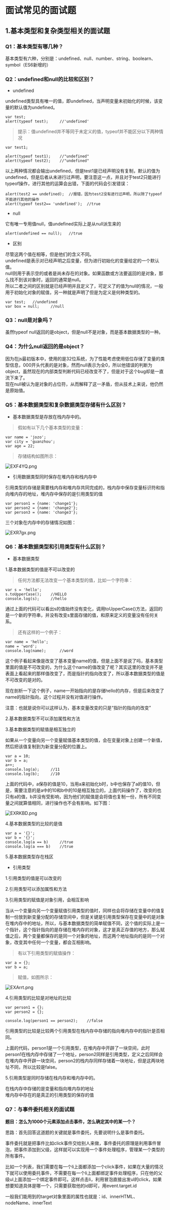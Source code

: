 # 面试常见的面试题
## 1.基本类型和复杂类型相关的面试题

### Q1：基本类型有哪几种？
基本类型有六种，分别是：undefined、null、number、string、boolearn、symbol（ES6新增的）

### Q2：undefined和null的比较和区别？
- undefined  

undefined类型具有唯一的值，即undefined，当声明变量未初始化的时候，该变量的默认值为undefined。 

```
var test;
alert(typeof test);     //'undefined'
```

> 提示：值undefined并不等同于未定义的值，typeof并不能区分以下两种情况  

```
var test1;

alert(typeof test1);    //"undefined"
alert(typeof test2);    //"undefined"
```

以上两种情况都会输出undefined，但是test1是已经声明没有复制，默认的值为undefined，但是后者从未进行过声明，要注意这一点，并且对于test2只能进行typeof操作，进行其他的运算会出错，下面的代码会引发错误：

```
alert(test2 == undefined);  //报错，因为test2没有进行过声明，所以除了typeof不能进行其他的操作
alert(typeof test2== 'undefined');  //true
```

- null

它有唯一专用值null，值undefined实际上是从null派生来的

```
alert(undefined == null);   //true
```

- 区别

尽管这两个值在相等，但是他们的含义不同。  
undefined是表示对已经声明之后变量，但为进行初始化的变量给定的一个默认值。  
null则用于表示空的或者是尚未存在的对象。如果函数或方法要返回的是对象，那么找不到该对象时，返回的通常是null。  
所以二者之间的区别就是已经声明并且定义了，可定义了的值为null的情况，一般用于初始化对象的赋值，另一种就是声明了但是为定义是何种类型的。

```
var test;   //undefined
var box = null;     //null
```

### Q3：null是对象吗？
虽然typeof null返回的是object，但是null不是对象，而是基本数据类型的一种。

### Q4：为什么null返回的是object？
因为在js最初版本中，使用的是32位系统，为了性能考虑使用低位存储了变量的类型信息，000开头代表的是对象，然而null表示为全0，所以他错误的判断为object，虽然现在的内部类型判断代码已经改变不了，但是对于这个bug却是一直流下来了。  
现在null被认为是对象的占位符，从而解释了这一矛盾，但从技术上来说，他仍然是原始值。  

### Q5：基本数据类型和复杂数据类型存储有什么区别？
- 基本数据类型是存放在栈内存中的。

> 假如有以下几个基本类型的变量：  

```
var name = 'jozo';
var city = 'guanzhou';
var age = 22;
```

> 存储结构如图所示：  

![EXF4YQ.png](https://s2.ax1x.com/2019/05/18/EXF4YQ.png)

- 引用数据类型同时保存在堆内存和栈内存中  

引用类型的存储是需要栈内存和堆内存共同完成的，栈内存中保存变量标识符和指向堆内存的地址，堆内存中保存的是引用类型的值

```
var person1 = {name: 'change1'};
var person2 = {name: 'change2'};
var person3 = {name: 'change3'};
```

三个对象在内存中的存储情况如图：

![EXR7gx.png](https://s2.ax1x.com/2019/05/19/EXR7gx.png)

### Q6：基本数据类型和引用类型有什么区别？

- 基本数据类型

1.基本数据类型的值是不可以改变的

> 任何方法都无法改变一个基本类型的值，比如一个字符串：

```
var s = 'hello';
s.toUpperCase();    //HELLO
console.log(s);     //hello
```
通过上面的代码可以看出s的值始终没有变化，调用toUpperCase()方法，返回的是一个新的字符串，并没有改变s里面存储的值，和原来定义的变量没有任何关系。

> 还有这样的一个例子：

```
var name = 'hello';
name = 'word';
console.log(name);      //word
```
这个例子看起来像是改变了基本变量name的值，但是上面不是说了吗，基本类型里面的值是不可改变的，为什么这个name的值改变了呢？其实这里的改变并不是表面上看起来的那样值改变了，而是指针的指向改变了，所以基本数据类型的值是不可改变的是对的。

现在剖析一下这个例子，name一开始指向的是存储hello的内存，但是后来改变了name的指针指向，这个过程并没有对值进行操作。

注意：也就是说你可以这样认为，基本变量改变的只是“指针的指向的改变”

2.基本数据类型不可以添加属性和方法  

3.基本数据类型的赋值是相互独立的

如果从一个变量向另一个变量赋值基本类型的值，会在变量对象上创建一个新值，然后把该值复制到为新变量分配的位置上。

```
var a = 10;
var b = a;
a++;
console.log(a);     //11
console.log(b);     //10
```

上面的代码中，a保存的值是10，当用a来初始化b时，b中也保存了a的值10，但是，需要注意的是a中的10和b中的10是相互独立的，上面代码操作了，改变的也只有a的值，b并没有受影响，因为他们的赋值是会将值也复制一份，所有不同变量之间就算值相同，进行操作也不会有影响。如下图：

![EXRKBD.png](https://s2.ax1x.com/2019/05/19/EXRKBD.png)

4.基本数据类型的比较的是值

```
var a = '{}';
var b = '{}';
console.log(a == b)     //true
console.log(a === b)    //true
```

5.基本数据类型存在栈区

- 引用类型

1.引用类型的值是可以改变的

2.引用类型可以添加属性和方法

3.引用类型的赋值是对象引用，会相互影响

当从一个变量向另一个变量赋值引用类型的值时，同样也会将存储在变量中的值复制一份放到新变量分配的存储空间中，但是关键是引用类型保存在变量中的是对象在堆内存中的地址，所以，与基本数据类型的简单赋值不同，这个值的实际上是一个指针，这个指针指向的是存储在堆内存的对象，这才是真正存值的地方，那么赋值之后，两个变量都保存的是同一个对象的地址，而这两个地址指向的是同一个对象，改变其中任何一个变量，都会互相影响。

> 有以下引用类型的赋值操作：  

```
var a = {};
var b = a;
```

> 赋值，如图所示：

![EXArrt.png](https://s2.ax1x.com/2019/05/18/EXArrt.png)

4.引用类型的比较是对地址的比较

```
var person1 = {};
var person2 = {};

console.log(person1 == person2);    //false
```
引用类型的比较是比较两个引用类型在栈内存中存储的指向堆内存中的指针是否相同。

上面的代码，person1是一个引用类型，在堆内存中开辟了一块空间，此时person1在栈内存中存储了一个地址，person2同样是引用类型，定义之后同样会在堆内存中开辟一块空间，person2的栈内存同样存储着一块地址，但是这两块地址不同，所以比较是false。

5.引用类型是同时存储在栈内存和堆内存中的。

在栈内存中存储的是变量和指向堆内存的地址  
堆内存中存在的是真正的引用类型的保存的值

### Q7：与事件委托相关的面试题

**题目：怎么为1000个元素添加点击事件，怎么确定其中的某一个？**

思路：首先回答这道题的关键就是事件委托，先要说明什么是事件委托。

事件委托就是把事件比如click事件交给别人来做，事件委托的原理是利用事件冒泡，把事件添加到父级，这样就可以实现用一个事件处理程序，管理某一个类型的所有事件。

比如一个列表，我们需要在每一个li上面都添加一个click事件，如果在大量的情况下就可以使用委托事件，不需要在每一个li上面都绑定事件处理程序，只在他的父级ul上面添加一个绑定事件即可。这样点击li，利用冒泡直接出发ul的click，如果想要知道具体是哪一个，只需要获取他的id即可，用event.target.id

一般我们能用到的target对象里面的属性也就是：id、innerHTML、nodeName、innerText



